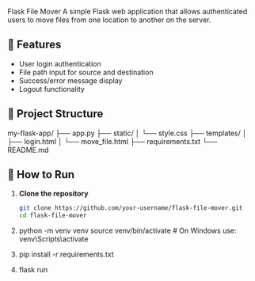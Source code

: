Flask File Mover
A simple Flask web application that allows authenticated users to move files from one location to another on the server.

## 🔐 Features

- User login authentication
- File path input for source and destination
- Success/error message display
- Logout functionality

## 📁 Project Structure

my-flask-app/
├── app.py
├── static/
│ └── style.css
├── templates/
│ ├── login.html
│ └── move_file.html
├── requirements.txt
└── README.md


## 🚀 How to Run

1. **Clone the repository**
   ```bash
   git clone https://github.com/your-username/flask-file-mover.git
   cd flask-file-mover

2. python -m venv venv
source venv/bin/activate  # On Windows use: venv\Scripts\activate

3. pip install -r requirements.txt

4. flask run



